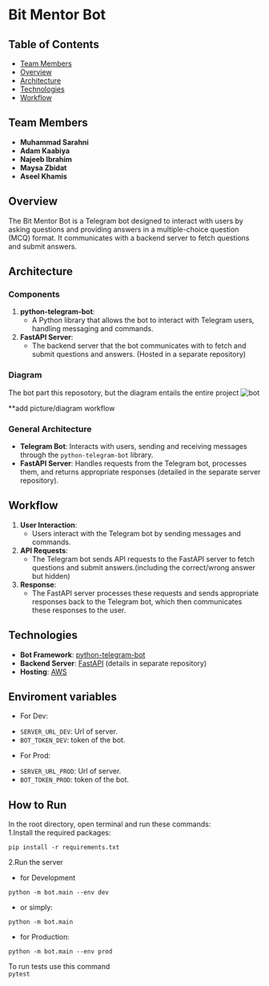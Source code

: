 # Bit Mentor Bot

## Table of Contents
- [Team Members](#team-members)
- [Overview](#overview)
- [Architecture](#architecture)
- [Technologies](#technologies)
- [Workflow](#workflow)

## Team Members
- **Muhammad Sarahni**
- **Adam Kaabiya**
- **Najeeb Ibrahim**
- **Maysa Zbidat**
- **Aseel Khamis**

## Overview
The Bit Mentor Bot is a Telegram bot designed to interact with users by asking questions and providing answers in a multiple-choice question (MCQ) format. It communicates with a backend server to fetch questions and submit answers.

## Architecture

### Components
1. **python-telegram-bot**:
    - A Python library that allows the bot to interact with Telegram users, handling messaging and commands.
2. **FastAPI Server**:
    - The backend server that the bot communicates with to fetch and submit questions and answers. (Hosted in a separate repository)

### Diagram
The bot part this reposotory, but the diagram entails the entire project
![bot](https://github.com/user-attachments/assets/8f0ff1d0-58c1-48ef-a2dc-343d8de97c26)

**add picture/diagram workflow

### General Architecture
- **Telegram Bot**: Interacts with users, sending and receiving messages through the `python-telegram-bot` library.
- **FastAPI Server**: Handles requests from the Telegram bot, processes them, and returns appropriate responses (detailed in the separate server repository).

## Workflow

1. **User Interaction**:
    - Users interact with the Telegram bot by sending messages and commands.
2. **API Requests**:
    - The Telegram bot sends API requests to the FastAPI server to fetch questions and submit answers.(including the correct/wrong answer but hidden)
3. **Response**:
    - The FastAPI server processes these requests and sends appropriate responses back to the Telegram bot, which then communicates these responses to the user.

## Technologies

- **Bot Framework**: [python-telegram-bot](https://python-telegram-bot.org/)
- **Backend Server**: [FastAPI](https://fastapi.tiangolo.com/) (details in separate repository)
- **Hosting**: [AWS](https://aws.amazon.com/)

## Enviroment variables  
* For Dev:
- `SERVER_URL_DEV`: Url of server.
- `BOT_TOKEN_DEV`: token of the bot.
* For Prod:
- `SERVER_URL_PROD`: Url of server.
- `BOT_TOKEN_PROD`: token of the bot.

## How to Run      
 In the root directory, open terminal and run these commands:        
1.Install the required packages:    

``` pip install -r requirements.txt ```

 2.Run the server    
* for Development    
``` 
python -m bot.main --env dev 
 ``` 
 * or simply:    
``` 
python -m bot.main  
 ```
 * for Production:    
``` 
python -m bot.main --env prod
 ``` 

To run tests use this command      
``` pytest ```
